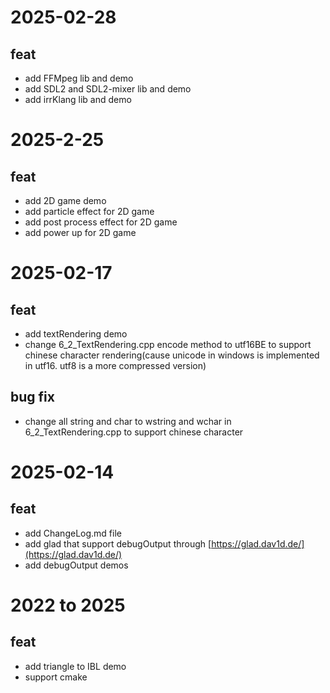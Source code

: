 # 2025-02-28
## feat
- add FFMpeg lib and demo
- add SDL2 and SDL2-mixer lib and demo
- add irrKlang lib and demo

# 2025-2-25
## feat 
- add 2D game demo
- add particle effect for 2D game
- add post process effect for 2D game
- add power up for 2D game

# 2025-02-17
## feat
- add textRendering demo
- change 6_2_TextRendering.cpp encode method to utf16BE to support chinese character rendering(cause unicode in windows is implemented in utf16. utf8 is a more compressed version)
## bug fix
- change all string and char to wstring and wchar in 6_2_TextRendering.cpp to support chinese character

# 2025-02-14
## feat
- add ChangeLog.md file
- add glad that support debugOutput through [https://glad.dav1d.de/](https://glad.dav1d.de/)
- add debugOutput demos

# 2022 to 2025
## feat
- add triangle to IBL demo
- support cmake